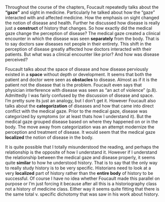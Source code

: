 Throughout the course of the chapters, Foucault repeatedly talks about the **“gaze”** and sight in medicine.  Particularly he talked about how the “gaze” interacted with and affected medicine.  How the emphasis on sight changed the notion of disease and health.  Further he discussed how disease is really just a **construct** of history that changes.  So how exactly did the medical gaze change the perception of disease?  The medical gaze created a clinical encounter in which the disease was seen **separately** from the body.  That is to say doctors saw diseases not people in their entirety.  This shift in the perception of disease greatly affected how doctors interacted with their patients.  But what was a clinical encounter like prior? And how was disease perceived?

Foucault talks about the space of disease and how disease perviously existed in a **space** without depth or development.  It seems that both the patient and doctor were seen as **obstacles** to disease.  Almost as if it is the patient not the disease that is the problem.  Foucault even says that physician interference with disease was seen as “an act of violence” (p.8).  Admittedly I was fairly confused by the discussion of disease and space.  I’m pretty sure its just an analogy, but I don’t get it.  However Foucault also talks about the **categorization** of diseases and how that came into direct conflict with the medical gaze.  Prior to the medical gaze, disease was categorized by symptoms (or at least thats how I understand it).  But the medical gaze grouped disease based on where they happened on or in the body.  The move away from categorization was an attempt modernize the perception and treatment of disease.  It would seem that the medical gaze **localized** the notion of disease in the body.  
	
It is quite possible that I totally misunderstood the reading, and perhaps the relationship is the opposite of how I understand it.  However if I understand the relationship between the medical gaze and disease properly, it seems quite **similar** to how he understood history.  That is to say that the only way to really study history is to be very specific.  Historians need to look at a very **localized** part of history rather than the **entire body** of history to be successful.  Of course I have no idea whether Foucault made this parallel on purpose or I’m just forcing it because after all this is a historiography class not a history of medicine class.  Either way it seems quite fitting that there is the same total v. specific dichotomy that was saw in his work about history.       
